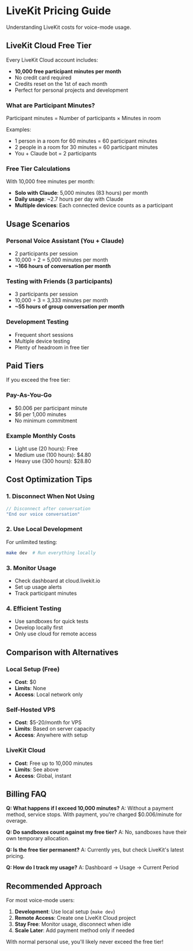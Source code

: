 # LiveKit Pricing Guide

Understanding LiveKit costs for voice-mode usage.

## LiveKit Cloud Free Tier

Every LiveKit Cloud account includes:
- **10,000 free participant minutes per month**
- No credit card required
- Credits reset on the 1st of each month
- Perfect for personal projects and development

### What are Participant Minutes?

Participant minutes = Number of participants × Minutes in room

Examples:
- 1 person in a room for 60 minutes = 60 participant minutes
- 2 people in a room for 30 minutes = 60 participant minutes
- You + Claude bot = 2 participants

### Free Tier Calculations

With 10,000 free minutes per month:
- **Solo with Claude**: 5,000 minutes (83 hours) per month
- **Daily usage**: ~2.7 hours per day with Claude
- **Multiple devices**: Each connected device counts as a participant

## Usage Scenarios

### Personal Voice Assistant (You + Claude)
- 2 participants per session
- 10,000 ÷ 2 = 5,000 minutes per month
- **~166 hours of conversation per month**

### Testing with Friends (3 participants)
- 3 participants per session
- 10,000 ÷ 3 = 3,333 minutes per month
- **~55 hours of group conversation per month**

### Development Testing
- Frequent short sessions
- Multiple device testing
- Plenty of headroom in free tier

## Paid Tiers

If you exceed the free tier:

### Pay-As-You-Go
- $0.006 per participant minute
- $6 per 1,000 minutes
- No minimum commitment

### Example Monthly Costs
- Light use (20 hours): Free
- Medium use (100 hours): $4.80
- Heavy use (300 hours): $28.80

## Cost Optimization Tips

### 1. Disconnect When Not Using
```javascript
// Disconnect after conversation
"End our voice conversation"
```

### 2. Use Local Development
For unlimited testing:
```bash
make dev  # Run everything locally
```

### 3. Monitor Usage
- Check dashboard at cloud.livekit.io
- Set up usage alerts
- Track participant minutes

### 4. Efficient Testing
- Use sandboxes for quick tests
- Develop locally first
- Only use cloud for remote access

## Comparison with Alternatives

### Local Setup (Free)
- **Cost**: $0
- **Limits**: None
- **Access**: Local network only

### Self-Hosted VPS
- **Cost**: $5-20/month for VPS
- **Limits**: Based on server capacity
- **Access**: Anywhere with setup

### LiveKit Cloud
- **Cost**: Free up to 10,000 minutes
- **Limits**: See above
- **Access**: Global, instant

## Billing FAQ

**Q: What happens if I exceed 10,000 minutes?**
A: Without a payment method, service stops. With payment, you're charged $0.006/minute for overage.

**Q: Do sandboxes count against my free tier?**
A: No, sandboxes have their own temporary allocation.

**Q: Is the free tier permanent?**
A: Currently yes, but check LiveKit's latest pricing.

**Q: How do I track my usage?**
A: Dashboard → Usage → Current Period

## Recommended Approach

For most voice-mode users:

1. **Development**: Use local setup (`make dev`)
2. **Remote Access**: Create one LiveKit Cloud project
3. **Stay Free**: Monitor usage, disconnect when idle
4. **Scale Later**: Add payment method only if needed

With normal personal use, you'll likely never exceed the free tier!